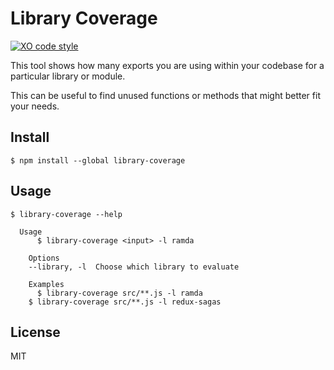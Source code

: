 # Library Coverage

[![XO code style](https://img.shields.io/badge/code_style-XO-5ed9c7.svg)](https://github.com/xojs/xo)

This tool shows how many exports you are using within your codebase for a particular library or module.

This can be useful to find unused functions or methods that might better fit your needs.

## Install

```
$ npm install --global library-coverage
```

## Usage

```
$ library-coverage --help

  Usage
	  $ library-coverage <input> -l ramda

	Options
    --library, -l  Choose which library to evaluate

	Examples
	  $ library-coverage src/**.js -l ramda
    $ library-coverage src/**.js -l redux-sagas
```

## License

MIT